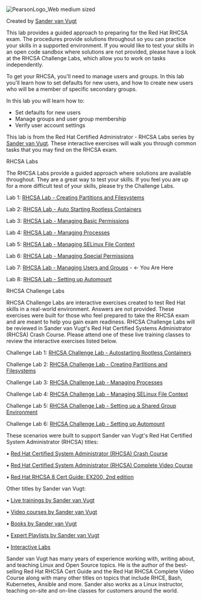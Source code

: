 ![PearsonLogo_Web medium sized](https://user-images.githubusercontent.com/1690898/135494413-a94dffea-c931-4b1f-9fe8-2a5eb5ffc612.png)

Created by [Sander van Vugt](https://learning.oreilly.com/search/?query=author%3A%22sander%20van%20vugt%22&extended_publisher_data=true&highlight=true&include_assessments=false&include_case_studies=true&include_courses=true&include_playlists=true&include_collections=true&include_notebooks=true&include_sandboxes=true&include_scenarios=true&is_academic_institution_account=false&source=user&sort=relevance&facet_json=true&json_facets=true&page=0&include_facets=true&include_practice_exams=true)

This lab provides a guided approach to preparing for the Red Hat RHCSA exam. The procedures provide solutions throughout so you can practice your skills in a supported environment. If you would like to test your skills in an open code sandbox where solutions are not provided, please have a look at the RHCSA Challenge Labs, which allow you to work on tasks independently. 

To get your RHCSA, you'll need to manage users and groups. In this lab you'll learn how to set defaults for new users, and how to create new users who will be a member of specific secondary groups.
 
In this lab you will learn how to:
 
*	Set defaults for new users
*	Manage groups and user group membership
*	Verify user account settings

This lab is from the Red Hat Certified Administrator - RHCSA Labs series by [Sander van Vugt](https://learning.oreilly.com/search/?query=%22sander%20van%20vugt%22%20%26%20%22cka%22&extended_publisher_data=true&highlight=true&include_assessments=false&include_case_studies=true&include_courses=true&include_playlists=true&include_collections=true&include_notebooks=true&include_sandboxes=true&include_scenarios=true&is_academic_institution_account=false&source=user&sort=relevance&facet_json=true&json_facets=true&page=0&include_facets=true&include_practice_exams=true). These interactive exercises will walk you through common tasks that you may find on the RHCSA exam.

RHCSA Labs

The RHCSA Labs provide a guided approach where solutions are available throughout. They are a great way to test your skills. If you feel you are up for a more difficult test of your skills, please try the Challenge Labs.

Lab 1: [RHCSA Lab - Creating Partitions and Filesystems](https://learning.oreilly.com/scenarios/rhcsa-scenarios-partitions/9780137864942X001)

Lab 2: [RHCSA Lab - Auto Starting Rootless Containers](https://learning.oreilly.com/scenarios/rhcsa-scenarios-rootless/9780137864942X002)

Lab 3: [RHCSA Lab - Managing Basic Permissions](https://learning.oreilly.com/scenarios/rhcsa-scenarios-permissions/9780137864942X003)

Lab 4: [RHCSA Lab - Managing Processes](https://learning.oreilly.com/scenarios/rhcsa-scenarios-processes/9780137864942X004)

Lab 5: [RHCSA Lab - Managing SELinux File Context](https://learning.oreilly.com/scenarios/rhcsa-scenarios-selinux/9780137864942X005)

Lab 6: [RHCSA Lab - Managing Special Permissions](https://learning.oreilly.com/scenarios/rhcsa-scenarios-specialperm/9780137864942X006)

Lab 7: [RHCSA Lab - Managing Users and Groups](https://learning.oreilly.com/scenarios/rhcsa-scenarios-users/9780137864942X007) - &#8592; You Are Here

Lab 8: [RHCSA Lab - Setting up Automount](https://learning.oreilly.com/scenarios/rhcsa-scenarios-automount/9780137864942X008)



RHCSA Challenge Labs

RHCSA Challenge Labs are interactive exercises created to test Red Hat skills in a real-world environment. Answers are not provided. These exercises were built for those who feel prepared to take the RHCSA exam and are meant to help you gain exam readiness. RHCSA Challenge Labs will be reviewed in Sander van Vugt's Red Hat Certified Systems Administrator (RHCSA) Crash Course. Please attend one of these live training classes to review the interactive exercises listed below.

Challenge Lab 1: [RHCSA Challenge Lab - Autostarting Rootless Containers](https://learning.oreilly.com/scenarios/rhcsa-challenge/9780137864911X001)

Challenge Lab 2: [RHCSA Challenge Lab - Creating Partitions and Filesystems](https://learning.oreilly.com/scenarios/rhcsa-challenge/9780137864911X002)

Challenge Lab 3: [RHCSA Challenge Lab - Managing Processes](https://learning.oreilly.com/scenarios/rhcsa-challenge/9780137864911X003)

Challenge Lab 4: [RHCSA Challenge Lab - Managing SELinux File Context](https://learning.oreilly.com/scenarios/rhcsa-challenge/9780137864911X004)

Challenge Lab 5: [RHCSA Challenge Lab - Setting up a Shared Group Environment](https://learning.oreilly.com/scenarios/rhcsa-challenge/9780137864911X005)

Challenge Lab 6: [RHCSA Challenge Lab - Setting up Automount](https://learning.oreilly.com/scenarios/rhcsa-challenge/9780137864911X006)

These scenarios were built to support Sander van Vugt's Red Hat Certified System Administrator (RHCSA) titles:

•       [Red Hat Certified System Administrator (RHCSA) Crash Course](https://learning.oreilly.com/search/?query=red%20hat%20rhcsa%20van%20vugt&extended_publisher_data=true&highlight=true&include_assessments=false&include_case_studies=true&include_courses=true&include_playlists=true&include_collections=true&include_notebooks=true&include_sandboxes=true&include_scenarios=true&is_academic_institution_account=false&source=user&formats=live%20online%20training&sort=relevance&facet_json=true&json_facets=true&page=0&include_facets=true&include_practice_exams=true)

•       [Red Hat Certified System Administrator (RHCSA) Complete Video Course](https://learning.oreilly.com/videos/red-hat-certified/9780135656495/)

•       [Red Hat RHCSA 8 Cert Guide: EX200, 2nd edition](https://learning.oreilly.com/library/view/red-hat-rhcsa/9780137341641/)

Other titles by Sander van Vugt:

•       [Live trainings by Sander van Vugt](https://learning.oreilly.com/search/?query=sander%20van%20vugt&extended_publisher_data=true&highlight=true&include_assessments=false&include_case_studies=true&include_courses=true&include_playlists=true&include_collections=true&include_notebooks=true&include_sandboxes=true&include_scenarios=true&is_academic_institution_account=false&source=user&formats=live%20online%20training&sort=relevance&facet_json=true&json_facets=true&page=0&include_facets=true&include_practice_exams=true)

•       [Video courses by Sander van Vugt](https://learning.oreilly.com/search/?query=sander%20van%20vugt&extended_publisher_data=true&highlight=true&include_assessments=false&include_case_studies=true&include_courses=true&include_playlists=true&include_collections=true&include_notebooks=true&include_sandboxes=true&include_scenarios=true&is_academic_institution_account=false&source=user&formats=video&sort=relevance&facet_json=true&json_facets=true&page=0&include_facets=true&include_practice_exams=true)

•       [Books by Sander van Vugt](https://learning.oreilly.com/search/?query=sander%20van%20vugt&extended_publisher_data=true&highlight=true&include_assessments=false&include_case_studies=true&include_courses=true&include_playlists=true&include_collections=true&include_notebooks=true&include_sandboxes=true&include_scenarios=true&is_academic_institution_account=false&source=user&formats=book&sort=relevance&facet_json=true&json_facets=true&page=0&include_facets=true&include_practice_exams=true)

•       [Expert Playlists by Sander van Vugt](https://learning.oreilly.com/search/?query=sander%20van%20vugt&extended_publisher_data=true&highlight=true&include_assessments=false&include_case_studies=true&include_courses=true&include_playlists=true&include_collections=true&include_notebooks=true&include_sandboxes=true&include_scenarios=true&is_academic_institution_account=false&source=user&formats=collection&sort=relevance&facet_json=true&json_facets=true&page=0&include_facets=true&include_practice_exams=true)

•       [Interactive Labs](https://learning.oreilly.com/search/?query=sander%20van%20vugt&extended_publisher_data=true&highlight=true&include_assessments=false&include_case_studies=true&include_courses=true&include_playlists=true&include_collections=true&include_notebooks=true&include_sandboxes=true&include_scenarios=true&is_academic_institution_account=false&source=user&formats=sandbox&formats=scenario&formats=notebook&sort=relevance&facet_json=true&json_facets=true&page=0&include_facets=true&include_practice_exams=true)

Sander van Vugt has many years of experience working with, writing about, and teaching Linux and Open Source topics. He is the author of the best-selling Red Hat RHCSA Cert Guide and the Red Hat RHCSA Complete Video Course along with many other titles on topics that include RHCE, Bash, Kubernetes, Ansible and more. Sander also works as a Linux instructor, teaching on-site and on-line classes for customers around the world.
